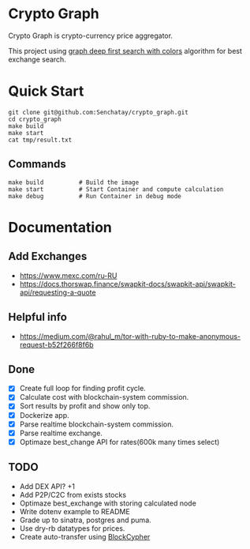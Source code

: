 # Crypto Graph
Crypto Graph is crypto-currency price aggregator.

This project using [graph deep first search with colors](https://neerc.ifmo.ru/wiki/index.php?title=%D0%9E%D0%B1%D1%85%D0%BE%D0%B4_%D0%B2_%D0%B3%D0%BB%D1%83%D0%B1%D0%B8%D0%BD%D1%83,_%D1%86%D0%B2%D0%B5%D1%82%D0%B0_%D0%B2%D0%B5%D1%80%D1%88%D0%B8%D0%BD) algorithm for best exchange search.

# Quick Start
```
git clone git@github.com:Senchatay/crypto_graph.git
cd crypto_graph
make build
make start
cat tmp/result.txt
```

## Commands
```
make build          # Build the image
make start          # Start Container and compute calculation
make debug          # Run Container in debug mode
```

# Documentation
## Add Exchanges
- https://www.mexc.com/ru-RU
- https://docs.thorswap.finance/swapkit-docs/swapkit-api/swapkit-api/requesting-a-quote

## Helpful info
- https://medium.com/@rahul_m/tor-with-ruby-to-make-anonymous-request-b52f266f8f6b

## Done
- [x] Create full loop for finding profit cycle.
- [x] Calculate cost with blockchain-system commission.
- [x] Sort results by profit and show only top.
- [x] Dockerize app.
- [x] Parse realtime blockchain-system commission.
- [x] Parse realtime exchange.
- [x] Optimaze best_change API for rates(600k many times select)

## TODO
- Add DEX API? +1
- Add P2P/C2C from exists stocks
- Optimaze best_exchange with storing calculated node
- Write dotenv example to README
- Grade up to sinatra, postgres and puma.
- Use dry-rb datatypes for prices.
- Create auto-transfer using [BlockCypher](https://github.com/blockcypher/ruby-client)
